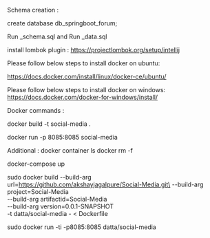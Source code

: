 Schema creation :

create database db_springboot_forum;

Run _schema.sql and 
Run _data.sql

install lombok plugin :
https://projectlombok.org/setup/intellij

Please follow below steps to install docker on ubuntu:

https://docs.docker.com/install/linux/docker-ce/ubuntu/

Please follow below steps to install docker on windows:
https://docs.docker.com/docker-for-windows/install/

Docker commands :

docker build -t social-media .

docker run -p 8085:8085 social-media

Additional :
docker container ls
docker rm -f <Name>

docker-compose up

sudo docker build --build-arg url=https://github.com/akshayjagalpure/Social-Media.git\
  --build-arg project=Social-Media\
  --build-arg artifactid=Social-Media\
  --build-arg version=0.0.1-SNAPSHOT\
  -t datta/social-media - < Dockerfile


sudo docker run -ti -p8085:8085 datta/social-media

